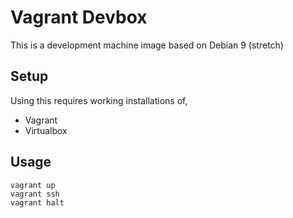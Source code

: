 # Vagrant Devbox

This is a development machine image based on Debian 9 (stretch)

## Setup

Using this requires working installations of,

 - Vagrant
 - Virtualbox

## Usage

    vagrant up
    vagrant ssh
    vagrant halt


